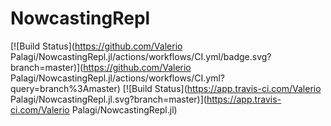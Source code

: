 # NowcastingRepl

[![Build Status](https://github.com/Valerio Palagi/NowcastingRepl.jl/actions/workflows/CI.yml/badge.svg?branch=master)](https://github.com/Valerio Palagi/NowcastingRepl.jl/actions/workflows/CI.yml?query=branch%3Amaster)
[![Build Status](https://app.travis-ci.com/Valerio Palagi/NowcastingRepl.jl.svg?branch=master)](https://app.travis-ci.com/Valerio Palagi/NowcastingRepl.jl)
